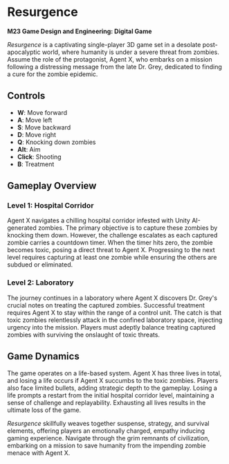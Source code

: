 # Resurgence

**M23 Game Design and Engineering: Digital Game**

_Resurgence_ is a captivating single-player 3D game set in a desolate post-apocalyptic world, where humanity is under a severe threat from zombies. Assume the role of the protagonist, Agent X, who embarks on a mission following a distressing message from the late Dr. Grey, dedicated to finding a cure for the zombie epidemic.

## Controls

- **W**: Move forward
- **A**: Move left
- **S**: Move backward
- **D**: Move right
- **Q**: Knocking down zombies
- **Alt**: Aim
- **Click**: Shooting
- **B**: Treatment

## Gameplay Overview

### Level 1: Hospital Corridor

Agent X navigates a chilling hospital corridor infested with Unity AI-generated zombies. The primary objective is to capture these zombies by knocking them down. However, the challenge escalates as each captured zombie carries a countdown timer. When the timer hits zero, the zombie becomes toxic, posing a direct threat to Agent X. Progressing to the next level requires capturing at least one zombie while ensuring the others are subdued or eliminated.

### Level 2: Laboratory

The journey continues in a laboratory where Agent X discovers Dr. Grey's crucial notes on treating the captured zombies. Successful treatment requires Agent X to stay within the range of a control unit. The catch is that toxic zombies relentlessly attack in the confined laboratory space, injecting urgency into the mission. Players must adeptly balance treating captured zombies with surviving the onslaught of toxic threats.

## Game Dynamics

The game operates on a life-based system. Agent X has three lives in total, and losing a life occurs if Agent X succumbs to the toxic zombies. Players also face limited bullets, adding strategic depth to the gameplay. Losing a life prompts a restart from the initial hospital corridor level, maintaining a sense of challenge and replayability. Exhausting all lives results in the ultimate loss of the game.

_Resurgence_ skillfully weaves together suspense, strategy, and survival elements, offering players an emotionally charged, empathy inducing gaming experience. Navigate through the grim remnants of civilization, embarking on a mission to save humanity from the impending zombie menace with Agent X.
